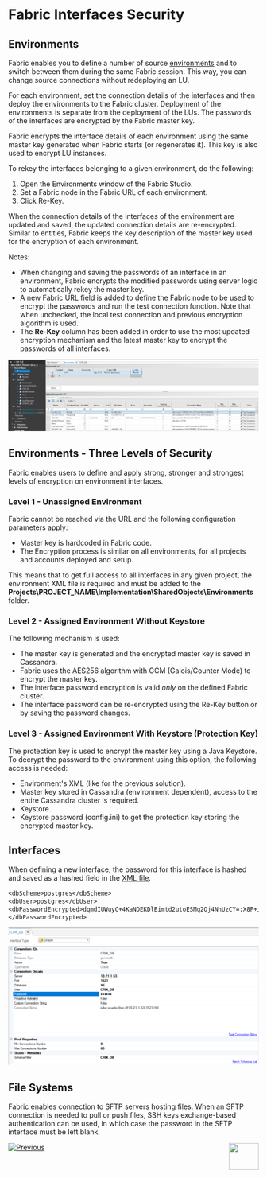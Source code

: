 # **Fabric Interfaces Security** 


## Environments

Fabric enables you to define a number of source [environments]() and to switch between them during the same Fabric session. This way, you can change source connections without redeploying an LU.

For each environment, set the connection details of the interfaces and then deploy the environments to the Fabric cluster. Deployment of the environments is separate from the deployment of the LUs. The passwords of the interfaces are encrypted by the Fabric master key.

Fabric encrypts the interface details of each environment using the same master key generated when Fabric starts (or regenerates it). This key is also used to encrypt LU instances. 

To rekey the interfaces belonging to a given environment, do the following:
1. Open the Environments window of the Fabric Studio.
2. Set a Fabric node in the Fabric URL of each environment.
3. Click Re-Key.

When the connection details of the interfaces of the environment are updated and saved, the updated connection details are re-encrypted.
Similar to entities, Fabric keeps the key description of the master key used for the encryption of each environment.

Notes:

- When changing and saving the passwords of an interface in an environment, Fabric encrypts the modified passwords using server logic to automatically rekey the master key.
- A new Fabric URL field is added to define the Fabric node to be used to encrypt the passwords and run the test connection function. Note that when unchecked, the local test connection and previous encryption algorithm is used.
- The **Re-Key** column has been added in order to use the most updated encryption mechanism and the latest master key to encrypt the passwords of all interfaces.


<img src="/articles/26_fabric_security/images/06_fabric_envEncryption.PNG">


## Environments - Three Levels of Security 

Fabric enables users to define and apply strong, stronger and strongest levels of encryption on environment interfaces.


### Level 1 - Unassigned Environment 
Fabric cannot be reached via the URL and the following configuration parameters apply:

- Master key is hardcoded in Fabric code.
- The Encryption process is similar on all environments, for all projects and accounts deployed and setup.

This means that to get full access to all interfaces in any given project, the environment XML file is required and must be added to the **Projects\PROJECT_NAME\Implementation\SharedObjects\Environments** folder.


### Level 2 - Assigned Environment Without Keystore

The following mechanism is used:

- The master key is generated and the encrypted master key is saved in Cassandra. 
- Fabric uses the AES256 algorithm with GCM (Galois/Counter Mode) to encrypt the master key.
- The interface password encryption is valid *only* on the defined Fabric cluster.
- The interface password can be re-encrypted using the Re-Key button or by saving the password changes.


### Level 3 - Assigned Environment With Keystore (Protection Key)
The protection key is used to encrypt the master key using a Java Keystore. To decrypt the password to the environment using this option, the following access is needed:
- Environment's XML (like for the previous solution).
- Master key stored in Cassandra (environment dependent), access to the entire Cassandra cluster is required.
- Keystore.
- Keystore password (config.ini) to get the protection key storing the encrypted master key.

## Interfaces 

When defining a new interface, the password for this interface is hashed and saved as a hashed field in the [XML file](/articles/25_environments/04_offline_deployment.md#xml-file-example). 

``` 
<dbScheme>postgres</dbScheme>
<dbUser>postgres</dbUser>
<dbPasswordEncrypted>dqmdIUWuyC+4KaNDEKDlBimtd2utoESMq2Oj4NhUzCY=:X8P+ihKPTG2WuwfX0xztOPSS3lDLrr7Y+UrkzjkHf/c=</dbPasswordEncrypted>
```
<img src="/articles/26_fabric_security/images/05_fabric_Interfacesencryption.PNG">
 
## File Systems

Fabric enables connection to SFTP servers hosting files.
When an SFTP connection is needed to pull or push files, SSH keys exchange-based authentication can be used, in which case the password in the SFTP interface must be left blank.  
 

[![Previous](/articles/images/Previous.png)](/articles/26_fabric_security/03_fabric_LUI_encryption.md)[<img align="right" width="60" height="54" src="/articles/images/Next.png">](/articles/26_fabric_security/05_fabric_webservices_security.md)
